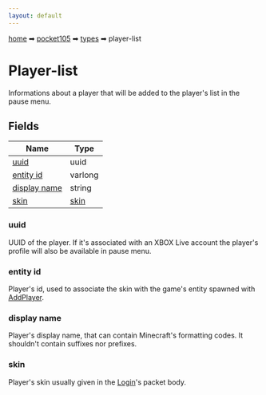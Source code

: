 ```yaml
---
layout: default
---
```


[home](/) ➡ [pocket105](/protocol/pocket105) ➡ [types](/protocol/pocket105/types) ➡ player-list

# Player-list

Informations about a player that will be added to the player's list in the pause menu.

## Fields

Name | Type
---|---
[uuid](#uuid) | uuid
[entity id](#entity-id) | varlong
[display name](#display-name) | string
[skin](#skin) | [skin](/protocol/pocket105/types/skin)

### uuid

UUID of the player. If it's associated with an XBOX Live account the player's profile will also be available in pause menu.

### entity id

Player's id, used to associate the skin with the game's entity spawned with [AddPlayer](#play_add-player).

### display name

Player's display name, that can contain Minecraft's formatting codes. It shouldn't contain suffixes nor prefixes.

### skin

Player's skin usually given in the [Login](#play_login)'s packet body.

